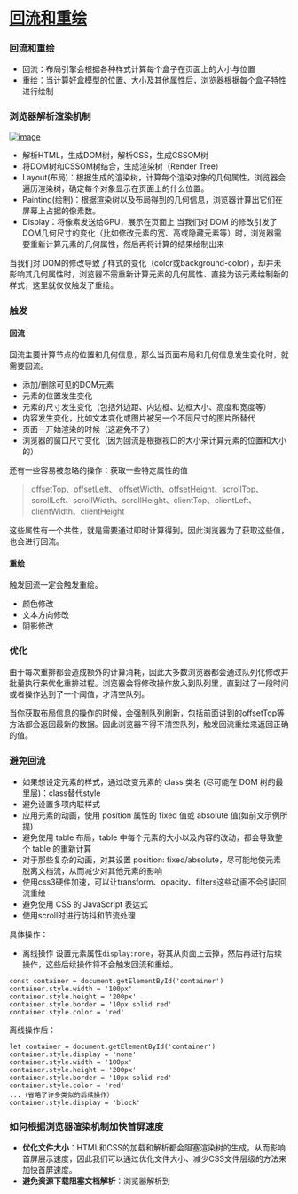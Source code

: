 # [回流和重绘](https://github.com/Twlig/issuesBlog/issues/59)

### 回流和重绘

- 回流：布局引擎会根据各种样式计算每个盒子在页面上的大小与位置
- 重绘：当计算好盒模型的位置、大小及其他属性后，浏览器根据每个盒子特性进行绘制

### 浏览器解析渲染机制

[![image](https://user-images.githubusercontent.com/52184434/114830115-754a7500-9dfe-11eb-9cee-e40d3f5c25fe.png)](https://user-images.githubusercontent.com/52184434/114830115-754a7500-9dfe-11eb-9cee-e40d3f5c25fe.png)

- 解析HTML，生成DOM树，解析CSS，生成CSSOM树
- 将DOM树和CSSOM树结合，生成渲染树（Render Tree）
- Layout(布局)：根据生成的渲染树，计算每个渲染对象的几何属性，浏览器会遍历渲染树，确定每个对象显示在页面上的什么位置。
- Painting(绘制)：根据渲染树以及布局得到的几何信息，浏览器计算出它们在屏幕上占据的像素数。
- Display：将像素发送给GPU，展示在页面上
  当我们对 DOM 的修改引发了 DOM几何尺寸的变化（比如修改元素的宽、高或隐藏元素等）时，浏览器需要重新计算元素的几何属性，然后再将计算的结果绘制出来

当我们对 DOM的修改导致了样式的变化（color或background-color），却并未影响其几何属性时，浏览器不需重新计算元素的几何属性、直接为该元素绘制新的样式，这里就仅仅触发了重绘。

### 触发

#### 回流

回流主要计算节点的位置和几何信息，那么当页面布局和几何信息发生变化时，就需要回流。

- 添加/删除可见的DOM元素
- 元素的位置发生变化
- 元素的尺寸发生变化（包括外边距、内边框、边框大小、高度和宽度等）
- 内容发生变化，比如文本变化或图片被另一个不同尺寸的图片所替代
- 页面一开始渲染的时候（这避免不了）
- 浏览器的窗口尺寸变化（因为回流是根据视口的大小来计算元素的位置和大小的）

还有一些容易被忽略的操作：获取一些特定属性的值

> offsetTop、offsetLeft、 offsetWidth、offsetHeight、scrollTop、scrollLeft、scrollWidth、scrollHeight、clientTop、clientLeft、clientWidth、clientHeight

这些属性有一个共性，就是需要通过即时计算得到。因此浏览器为了获取这些值，也会进行回流。

#### 重绘

触发回流一定会触发重绘。

- 颜色修改
- 文本方向修改
- 阴影修改

### 优化

由于每次重排都会造成额外的计算消耗，因此大多数浏览器都会通过队列化修改并批量执行来优化重排过程。浏览器会将修改操作放入到队列里，直到过了一段时间或者操作达到了一个阈值，才清空队列。

当你获取布局信息的操作的时候，会强制队列刷新，包括前面讲到的offsetTop等方法都会返回最新的数据。因此浏览器不得不清空队列，触发回流重绘来返回正确的值。

### 避免回流

- 如果想设定元素的样式，通过改变元素的 class 类名 (尽可能在 DOM 树的最里层)：class替代style
- 避免设置多项内联样式
- 应用元素的动画，使用 position 属性的 fixed 值或 absolute 值(如前文示例所提)
- 避免使用 table 布局，table 中每个元素的大小以及内容的改动，都会导致整个 table 的重新计算
- 对于那些复杂的动画，对其设置 position: fixed/absolute，尽可能地使元素脱离文档流，从而减少对其他元素的影响
- 使用css3硬件加速，可以让transform、opacity、filters这些动画不会引起回流重绘
- 避免使用 CSS 的 JavaScript 表达式
- 使用scroll时进行防抖和节流处理

具体操作：

- 离线操作
  设置元素属性`display:none`，将其从页面上去掉，然后再进行后续操作，这些后续操作将不会触发回流和重绘。

```
const container = document.getElementById('container')
container.style.width = '100px'
container.style.height = '200px'
container.style.border = '10px solid red'
container.style.color = 'red'
```

离线操作后：

```
let container = document.getElementById('container')
container.style.display = 'none'
container.style.width = '100px'
container.style.height = '200px'
container.style.border = '10px solid red'
container.style.color = 'red'
...（省略了许多类似的后续操作）
container.style.display = 'block'
```

### 如何根据浏览器渲染机制加快首屏速度

- **优化文件大小**：HTML和CSS的加载和解析都会阻塞渲染树的生成，从而影响首屏展示速度，因此我们可以通过优化文件大小、减少CSS文件层级的方法来加快首屏速度。
- **避免资源下载阻塞文档解析**：浏览器解析到<script>标签时，会阻塞文档解析，直到脚本执行完成，因此我们通常把<script>标签放在底部，或者加上defer、async来进行异步下载。

原文链接：[回流和重绘](https://github.com/Easay/issuesSets/issues/100)